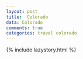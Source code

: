 ```yaml
---
layout: post
title:  Colorado
data: Colorado
comments: true
categories: travel colorado
---
```

{% include lazystory.html %}
